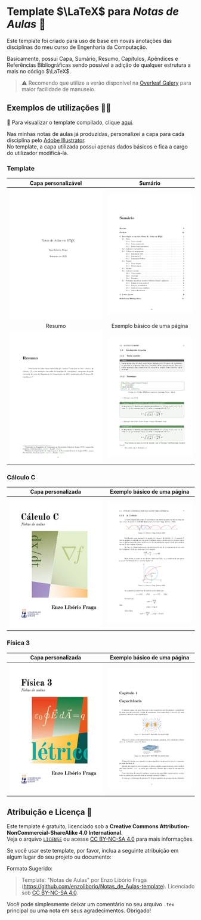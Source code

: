 # Template $\LaTeX$ para *Notas de Aulas* 📝

Este template foi criado para uso de base em novas anotações das disciplinas do meu curso de Engenharia da Computação.

Basicamente, possui Capa, Sumário, Resumo, Capítulos, Apêndices e Referências Bibliográficas sendo possível a adição de qualquer estrutura a mais no código $\LaTeX$.

> ⚠️ Recomendo que utilize a verão disponível na [Overleaf Galery]() para maior facilidade de manuseio.


## Exemplos de utilizações 👨‍💻

👀 Para visualizar o template compilado, clique [aqui](./Notas_de_Aulas_template.pdf).

Nas minhas notas de aulas já produzidas, personalizei a capa para cada disciplina pelo [Adobe Illustrator](https://www.adobe.com/br/products/illustrator.html).   
No template, a capa utilizada possui apenas dados básicos e fica a cargo do utilizador modificá-la.

### Template
| Capa personalizável | Sumário |
| :-----------------: | :--------------------------: |
| [<img src="exemplos/Notas_de_aulas-capa.jpg" alt="Capa personalizada" width="400">](exemplos/Notas_de_aulas-capa.jpg) | [<img src="exemplos/Notas_de_aulas-sumario.jpg" alt="Exemplo básico de uma página" width="400">](exemplos/Notas_de_aulas-sumario.jpg) |
| Resumo | Exemplo básico de uma página |
| [<img src="exemplos/Notas_de_aulas-resumo.jpg" alt="Capa personalizada" width="400">](exemplos/Notas_de_aulas-resumo.jpg) | [<img src="exemplos/Notas_de_aulas-pagina_exemplo.jpg" alt="Exemplo básico de uma página" width="400">](exemplos/Notas_de_aulas-pagina_exemplo.jpg) |

### Cálculo C
| Capa personalizada | Exemplo básico de uma página |
| :-----------------: | :--------------------------: |
| [<img src="exemplos/CalculoC-capa.jpg" alt="Capa personalizada" width="400">](exemplos/CalculoC-capa.jpg) | [<img src="exemplos/CalculoC-pagina_exemplo.jpg" alt="Exemplo básico de uma página" width="400">](exemplos/CalculoC-pagina_exemplo.jpg) |

### Física 3
| Capa personalizada | Exemplo básico de uma página |
| :-----------------: | :--------------------------: |
| [<img src="exemplos/Fisica3-capa.jpg" alt="Capa personalizada" width="400">](exemplos/Fisica3-capa.jpg) | [<img src="exemplos/Fisica3-pagina_exemplo.jpg" alt="Exemplo básico de uma página" width="400">](exemplos/Fisica3-pagina_exemplo.jpg) |


## Atribuição e Licença 🤝

Este template é gratuito, licenciado sob a **Creative Commons Attribution-NonCommercial-ShareAlike 4.0 International**.   
Veja o arquivo [`LICENSE`](./LICENSE.md) ou acesse [CC BY-NC-SA 4.0](https://creativecommons.org/licenses/by-nc-sa/4.0/) para mais informações.

Se você usar este template, por favor, inclua a seguinte atribuição em algum lugar do seu projeto ou documento:

Formato Sugerido:

> Template: "Notas de Aulas" por Enzo Libório Fraga (https://github.com/enzoliborio/Notas_de_Aulas-template). Licenciado sob [CC BY-NC-SA 4.0](https://creativecommons.org/licenses/by-nc-sa/4.0/).

Você pode simplesmente deixar um comentário no seu arquivo `.tex` principal ou uma nota em seus agradecimentos. Obrigado!

